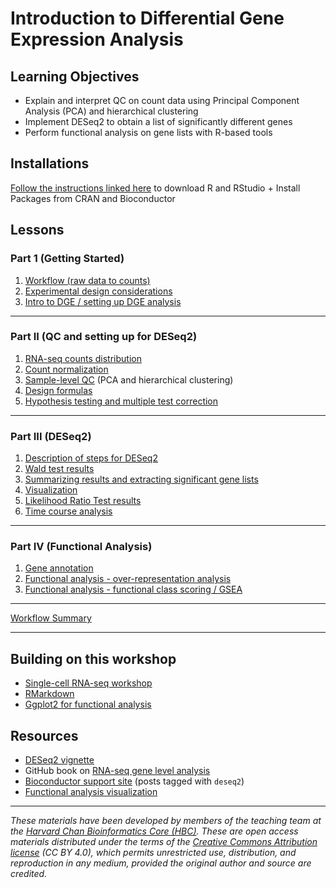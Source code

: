 # Introduction to Differential Gene Expression Analysis

## Learning Objectives

- Explain and interpret QC on count data using Principal Component Analysis (PCA) and hierarchical clustering
- Implement DESeq2 to obtain a list of significantly different genes
- Perform functional analysis on gene lists with R-based tools

## Installations

[Follow the instructions linked here](../README.md#installation-requirements) to download R and RStudio + Install Packages from CRAN and Bioconductor

## Lessons

### Part 1 (Getting Started)
1. [Workflow (raw data to counts)](../lessons/01a_RNAseq_processing_workflow.md)
1. [Experimental design considerations](../lessons/experimental_planning_considerations.md)
1. [Intro to DGE / setting up DGE analysis](../lessons/01b_DGE_setup_and_overview.md)
     
***

### Part II (QC and setting up for DESeq2)
1. [RNA-seq counts distribution](../lessons/01c_RNAseq_count_distribution.md)
1. [Count normalization](../lessons/02_DGE_count_normalization.md)
1. [Sample-level QC](../lessons/03_DGE_QC_analysis.md) (PCA and hierarchical clustering)
1. [Design formulas](../lessons/04a_design_formulas.md)
1. [Hypothesis testing and multiple test correction](../lessons/05a_hypothesis_testing.md)

***

### Part III (DESeq2)
1. [Description of steps for DESeq2](../lessons/04b_DGE_DESeq2_analysis.md)
1. [Wald test results](../lessons/05b_wald_test_results.md)
1. [Summarizing results and extracting significant gene lists](../lessons/05c_summarizing_results.md)
1. [Visualization](../lessons/06_DGE_visualizing_results.md)
1. [Likelihood Ratio Test results](../lessons/08a_DGE_LRT_results.md)
1. [Time course analysis](../lessons/08b_time_course_analyses.md)

***

### Part IV (Functional Analysis)
1. [Gene annotation](../lessons/genomic_annotation.md)
1. [Functional analysis - over-representation analysis](../lessons/10_FA_over-representation_analysis.md)
1. [Functional analysis - functional class scoring / GSEA](../lessons/11_FA_functional_class_scoring.md)

***
   
[Workflow Summary](../lessons/07_DGE_summarizing_workflow.md)

***

## Building on this workshop
* [Single-cell RNA-seq workshop](https://hbctraining.github.io/scRNA-seq/)
* [RMarkdown](https://hbctraining.github.io/Training-modules/Rmarkdown/)
* [Ggplot2 for functional analysis](https://hbctraining.github.io/Training-modules/Tidyverse_ggplot2/lessons/ggplot2.html)

## Resources
* [DESeq2 vignette](http://bioconductor.org/packages/devel/bioc/vignettes/DESeq2/inst/doc/DESeq2.html#theory-behind-deseq2)
* GitHub book on [RNA-seq gene level analysis](http://genomicsclass.github.io/book/pages/rnaseq_gene_level.html)
* [Bioconductor support site](https://support.bioconductor.org/t/deseq2/) (posts tagged with `deseq2`) 
* [Functional analysis visualization](https://yulab-smu.top/biomedical-knowledge-mining-book/enrichplot.html)

****

*These materials have been developed by members of the teaching team at the [Harvard Chan Bioinformatics Core (HBC)](http://bioinformatics.sph.harvard.edu/). These are open access materials distributed under the terms of the [Creative Commons Attribution license](https://creativecommons.org/licenses/by/4.0/) (CC BY 4.0), which permits unrestricted use, distribution, and reproduction in any medium, provided the original author and source are credited.*
